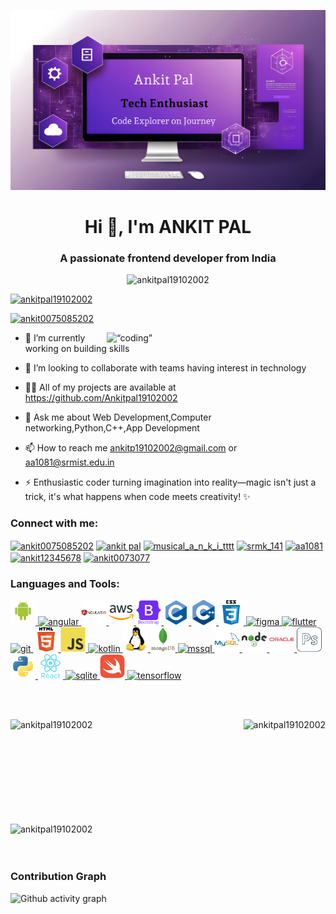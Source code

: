 ![logo](https://github.com/Ankitpal19102002/Ankitpal19102002/blob/main/wepik-export-20240331183943Abny.png)
<h1 align="center">Hi 👋, I'm ANKIT PAL</h1>
<h3 align="center">A passionate frontend developer from India</h3>

<p align="center"> <img src="https://komarev.com/ghpvc/?username=ankitpal19102002&label=Profile%20views&color=0e75b6&style=flat" alt="ankitpal19102002" /> </p>

<p align="left"> <a href="https://github.com/ryo-ma/github-profile-trophy"><img src="https://github-profile-trophy.vercel.app/?username=ankitpal19102002" alt="ankitpal19102002" /></a> </p>

<p align="left"> <a href="https://twitter.com/ankit0075085202" target="blank"><img src="https://img.shields.io/twitter/follow/ankit0075085202?logo=twitter&style=for-the-badge" alt="ankit0075085202" /></a> </p>
<img align="right" alt=“coding” width=350 src=https://user-images.githubusercontent.com/55389276/140866485-8fb1c876-9a8f-4d6a-98dc-08c4981eaf70.gif>




- 🔭 I’m currently working on building skills

- 👯 I’m looking to collaborate with teams having interest in technology
- 👨‍💻 All of my projects are available at https://github.com/Ankitpal19102002

- 💬 Ask me about Web Development,Computer networking,Python,C++,App Development

- 📫 How to reach me ankitp19102002@gmail.com or aa1081@srmist.edu.in
- ⚡ Enthusiastic coder turning imagination into reality—magic isn't just a trick, it's what happens when code meets creativity! ✨


<h3 align="left">Connect with me:</h3>
<p align="left">
<a href="https://twitter.com/ankit0075085202" target="blank"><img align="center" src="https://raw.githubusercontent.com/rahuldkjain/github-profile-readme-generator/master/src/images/icons/Social/twitter.svg" alt="ankit0075085202" height="30" width="40" /></a>
<a href="https://linkedin.com/in/ankit pal" target="blank"><img align="center" src="https://raw.githubusercontent.com/rahuldkjain/github-profile-readme-generator/master/src/images/icons/Social/linked-in-alt.svg" alt="ankit pal" height="30" width="40" /></a>
<a href="https://instagram.com/musical_a_n_k_i_tttt" target="blank"><img align="center" src="https://raw.githubusercontent.com/rahuldkjain/github-profile-readme-generator/master/src/images/icons/Social/instagram.svg" alt="musical_a_n_k_i_tttt" height="30" width="40" /></a>
<a href="https://www.codechef.com/users/srmk_141" target="blank"><img align="center" src="https://cdn.jsdelivr.net/npm/simple-icons@3.1.0/icons/codechef.svg" alt="srmk_141" height="30" width="40" /></a>
<a href="https://www.hackerrank.com/aa1081" target="blank"><img align="center" src="https://raw.githubusercontent.com/rahuldkjain/github-profile-readme-generator/master/src/images/icons/Social/hackerrank.svg" alt="aa1081" height="30" width="40" /></a>
<a href="https://codeforces.com/profile/ankit12345678" target="blank"><img align="center" src="https://raw.githubusercontent.com/rahuldkjain/github-profile-readme-generator/master/src/images/icons/Social/codeforces.svg" alt="ankit12345678" height="30" width="40" /></a>
<a href="https://discord.gg/ankit0073077" target="blank"><img align="center" src="https://raw.githubusercontent.com/rahuldkjain/github-profile-readme-generator/master/src/images/icons/Social/discord.svg" alt="ankit0073077" height="30" width="40" /></a>
</p>
<h3 align="left">Languages and Tools:</h3>
<p align="left"> <a href="https://developer.android.com" target="_blank" rel="noreferrer"> <img src="https://raw.githubusercontent.com/devicons/devicon/master/icons/android/android-original-wordmark.svg" alt="android" width="40" height="40"/> </a> <a href="https://angular.io" target="_blank" rel="noreferrer"> <img src="https://angular.io/assets/images/logos/angular/angular.svg" alt="angular" width="40" height="40"/> </a> <a href="https://angular.io" target="_blank" rel="noreferrer"> <img src="https://raw.githubusercontent.com/devicons/devicon/master/icons/angularjs/angularjs-original-wordmark.svg" alt="angularjs" width="40" height="40"/> </a> <a href="https://aws.amazon.com" target="_blank" rel="noreferrer"> <img src="https://raw.githubusercontent.com/devicons/devicon/master/icons/amazonwebservices/amazonwebservices-original-wordmark.svg" alt="aws" width="40" height="40"/> </a> <a href="https://getbootstrap.com" target="_blank" rel="noreferrer"> <img src="https://raw.githubusercontent.com/devicons/devicon/master/icons/bootstrap/bootstrap-plain-wordmark.svg" alt="bootstrap" width="40" height="40"/> </a> <a href="https://www.cprogramming.com/" target="_blank" rel="noreferrer"> <img src="https://raw.githubusercontent.com/devicons/devicon/master/icons/c/c-original.svg" alt="c" width="40" height="40"/> </a> <a href="https://www.w3schools.com/cpp/" target="_blank" rel="noreferrer"> <img src="https://raw.githubusercontent.com/devicons/devicon/master/icons/cplusplus/cplusplus-original.svg" alt="cplusplus" width="40" height="40"/> </a> <a href="https://www.w3schools.com/css/" target="_blank" rel="noreferrer"> <img src="https://raw.githubusercontent.com/devicons/devicon/master/icons/css3/css3-original-wordmark.svg" alt="css3" width="40" height="40"/> </a> <a href="https://www.figma.com/" target="_blank" rel="noreferrer"> <img src="https://www.vectorlogo.zone/logos/figma/figma-icon.svg" alt="figma" width="40" height="40"/> </a> <a href="https://flutter.dev" target="_blank" rel="noreferrer"> <img src="https://www.vectorlogo.zone/logos/flutterio/flutterio-icon.svg" alt="flutter" width="40" height="40"/> </a> <a href="https://git-scm.com/" target="_blank" rel="noreferrer"> <img src="https://www.vectorlogo.zone/logos/git-scm/git-scm-icon.svg" alt="git" width="40" height="40"/> </a> <a href="https://www.w3.org/html/" target="_blank" rel="noreferrer"> <img src="https://raw.githubusercontent.com/devicons/devicon/master/icons/html5/html5-original-wordmark.svg" alt="html5" width="40" height="40"/> </a> <a href="https://developer.mozilla.org/en-US/docs/Web/JavaScript" target="_blank" rel="noreferrer"> <img src="https://raw.githubusercontent.com/devicons/devicon/master/icons/javascript/javascript-original.svg" alt="javascript" width="40" height="40"/> </a> <a href="https://kotlinlang.org" target="_blank" rel="noreferrer"> <img src="https://www.vectorlogo.zone/logos/kotlinlang/kotlinlang-icon.svg" alt="kotlin" width="40" height="40"/> </a> <a href="https://www.linux.org/" target="_blank" rel="noreferrer"> <img src="https://raw.githubusercontent.com/devicons/devicon/master/icons/linux/linux-original.svg" alt="linux" width="40" height="40"/> </a> <a href="https://www.mongodb.com/" target="_blank" rel="noreferrer"> <img src="https://raw.githubusercontent.com/devicons/devicon/master/icons/mongodb/mongodb-original-wordmark.svg" alt="mongodb" width="40" height="40"/> </a> <a href="https://www.microsoft.com/en-us/sql-server" target="_blank" rel="noreferrer"> <img src="https://www.svgrepo.com/show/303229/microsoft-sql-server-logo.svg" alt="mssql" width="40" height="40"/> </a> <a href="https://www.mysql.com/" target="_blank" rel="noreferrer"> <img src="https://raw.githubusercontent.com/devicons/devicon/master/icons/mysql/mysql-original-wordmark.svg" alt="mysql" width="40" height="40"/> </a> <a href="https://nodejs.org" target="_blank" rel="noreferrer"> <img src="https://raw.githubusercontent.com/devicons/devicon/master/icons/nodejs/nodejs-original-wordmark.svg" alt="nodejs" width="40" height="40"/> </a> <a href="https://www.oracle.com/" target="_blank" rel="noreferrer"> <img src="https://raw.githubusercontent.com/devicons/devicon/master/icons/oracle/oracle-original.svg" alt="oracle" width="40" height="40"/> </a> <a href="https://www.photoshop.com/en" target="_blank" rel="noreferrer"> <img src="https://raw.githubusercontent.com/devicons/devicon/master/icons/photoshop/photoshop-line.svg" alt="photoshop" width="40" height="40"/> </a> <a href="https://www.python.org" target="_blank" rel="noreferrer"> <img src="https://raw.githubusercontent.com/devicons/devicon/master/icons/python/python-original.svg" alt="python" width="40" height="40"/> </a> <a href="https://reactjs.org/" target="_blank" rel="noreferrer"> <img src="https://raw.githubusercontent.com/devicons/devicon/master/icons/react/react-original-wordmark.svg" alt="react" width="40" height="40"/> </a> <a href="https://www.sqlite.org/" target="_blank" rel="noreferrer"> <img src="https://www.vectorlogo.zone/logos/sqlite/sqlite-icon.svg" alt="sqlite" width="40" height="40"/> </a> <a href="https://developer.apple.com/swift/" target="_blank" rel="noreferrer"> <img src="https://raw.githubusercontent.com/devicons/devicon/master/icons/swift/swift-original.svg" alt="swift" width="40" height="40"/> </a> <a href="https://www.tensorflow.org" target="_blank" rel="noreferrer"> <img src="https://www.vectorlogo.zone/logos/tensorflow/tensorflow-icon.svg" alt="tensorflow" width="40" height="40"/> </a> </p>

<br><br>

<p><img align="left" src="https://github-readme-stats.vercel.app/api?username=ankitpal19102002&show_icons=true&locale=en" alt="ankitpal19102002" />

<img align="right" src="https://github-readme-stats.vercel.app/api/top-langs?username=ankitpal19102002&show_icons=true&locale=en&layout=compact" alt="ankitpal19102002" /></p>
<br><br><br><br><br><br><br><br><br>
<p><img align="left" src="https://github-readme-streak-stats.herokuapp.com/?user=ankitpal19102002&" alt="ankitpal19102002" /></p>

<br><br><br>
### Contribution Graph
![Github activity graph](https://github-readme-activity-graph.vercel.app/graph?username=Ankitpal19102002&theme=github-compact)
